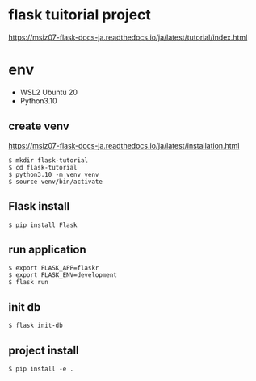 # flask tuitorial project

https://msiz07-flask-docs-ja.readthedocs.io/ja/latest/tutorial/index.html

# env

- WSL2 Ubuntu 20
- Python3.10

## create venv

https://msiz07-flask-docs-ja.readthedocs.io/ja/latest/installation.html

```
$ mkdir flask-tutorial
$ cd flask-tutorial
$ python3.10 -m venv venv
$ source venv/bin/activate
```

## Flask install

```
$ pip install Flask
```

## run application

```
$ export FLASK_APP=flaskr
$ export FLASK_ENV=development
$ flask run
```

## init db

```
$ flask init-db
```

## project install

```
$ pip install -e .
```